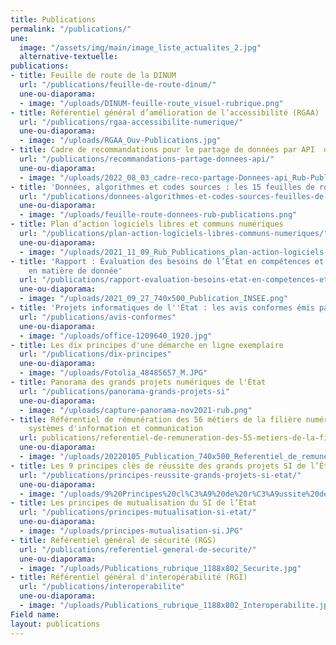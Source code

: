 ```yaml
---
title: Publications
permalink: "/publications/"
une:
  image: "/assets/img/main/image_liste_actualites_2.jpg"
  alternative-textuelle: 
publications:
- title: Feuille de route de la DINUM
  url: "/publications/feuille-de-route-dinum/"
  une-ou-diaporama:
  - image: "/uploads/DINUM-feuille-route_visuel-rubrique.png"
- title: Référentiel général d’amélioration de l’accessibilité (RGAA)
  url: "/publications/rgaa-accessibilite-numerique/"
  une-ou-diaporama:
  - image: "/uploads/RGAA_Ouv-Publications.jpg"
- title: Cadre de recommandations pour le partage de données par API  dans l’administration
  url: "/publications/recommandations-partage-donnees-api/"
  une-ou-diaporama:
  - image: "/uploads/2022_08_03_cadre-reco-partage-Donnees-api_Rub-Publications_740x500.png"
- title: 'Données, algorithmes et codes sources : les 15 feuilles de route ministérielles'
  url: "/publications/donnees-algorithmes-et-codes-sources-feuilles-de-route-ministerielles/"
  une-ou-diaporama:
  - image: "/uploads/feuille-route-donnees-rub-publications.png"
- title: Plan d’action logiciels libres et communs numériques
  url: "/publications/plan-action-logiciels-libres-communs-numeriques/"
  une-ou-diaporama:
  - image: "/uploads/2021_11_09_Rub_Publications_plan-action-logiciels-libres.png"
- title: 'Rapport : Évaluation des besoins de l’État en compétences et expertises
    en matière de donnée'
  url: "/publications/rapport-evaluation-besoins-etat-en-competences-et-expertises-en-matiere-de-donnee/"
  une-ou-diaporama:
  - image: "/uploads/2021_09_27_740x500_Publication_INSEE.png"
- title: 'Projets informatiques de l''État : les avis conformes émis par la DINUM'
  url: "/publications/avis-conformes"
  une-ou-diaporama:
  - image: "/uploads/office-1209640_1920.jpg"
- title: Les dix principes d'une démarche en ligne exemplaire
  url: "/publications/dix-principes"
  une-ou-diaporama:
  - image: "/uploads/Fotolia_48485657_M.JPG"
- title: Panorama des grands projets numériques de l'État
  url: "/publications/panorama-grands-projets-si"
  une-ou-diaporama:
  - image: "/uploads/capture-panorama-nov2021-rub.png"
- title: Référentiel de rémunération des 56 métiers de la filière numérique et des
    systèmes d'information et communication
  url: publications/referentiel-de-remuneration-des-55-metiers-de-la-filiere-numerique/
  une-ou-diaporama:
  - image: "/uploads/20220105_Publication_740x500_Referentiel_de_remuneration_V2.png"
- title: Les 9 principes clés de réussite des grands projets SI de l’État
  url: "/publications/principes-reussite-grands-projets-si-etat/"
  une-ou-diaporama:
  - image: "/uploads/9%20Principes%20cl%C3%A9%20de%20r%C3%A9ussite%20des%20grands%20projets%20SI.JPG"
- title: Les principes de mutualisation du SI de l’État
  url: "/publications/principes-mutualisation-si-etat/"
  une-ou-diaporama:
  - image: "/uploads/principes-mutualisation-si.JPG"
- title: Référentiel général de sécurité (RGS)
  url: "/publications/referentiel-general-de-securite/"
  une-ou-diaporama:
  - image: "/uploads/Publications_rubrique_1188x802_Securite.jpg"
- title: Référentiel général d'interopérabilité (RGI)
  url: "/publications/interoperabilite"
  une-ou-diaporama:
  - image: "/uploads/Publications_rubrique_1188x802_Interoperabilite.jpg"
Field name: 
layout: publications
---
```


<!-- - title: Accompagnement à la circulation des données -->
<!--   url: "/publications/accompagnement-circulation-donnees" -->
<!--   une-ou-diaporama: -->
<!--   - image: "/uploads/null-und-eins-001.jpg" -->

